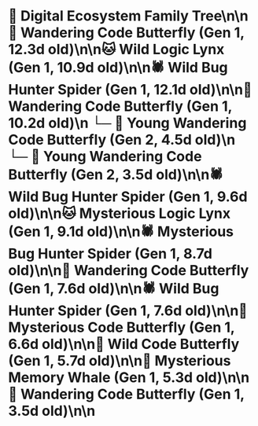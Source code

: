 # 🌳 Digital Ecosystem Family Tree\n\n🦋 Wandering Code Butterfly (Gen 1, 12.3d old)\n\n🐱 Wild Logic Lynx (Gen 1, 10.9d old)\n\n🕷️ Wild Bug Hunter Spider (Gen 1, 12.1d old)\n\n🦋 Wandering Code Butterfly (Gen 1, 10.2d old)\n  └─ 🦋 Young Wandering Code Butterfly (Gen 2, 4.5d old)\n  └─ 🦋 Young Wandering Code Butterfly (Gen 2, 3.5d old)\n\n🕷️ Wild Bug Hunter Spider (Gen 1, 9.6d old)\n\n🐱 Mysterious Logic Lynx (Gen 1, 9.1d old)\n\n🕷️ Mysterious Bug Hunter Spider (Gen 1, 8.7d old)\n\n🦋 Wandering Code Butterfly (Gen 1, 7.6d old)\n\n🕷️ Wild Bug Hunter Spider (Gen 1, 7.6d old)\n\n🦋 Mysterious Code Butterfly (Gen 1, 6.6d old)\n\n🦋 Wild Code Butterfly (Gen 1, 5.7d old)\n\n🐋 Mysterious Memory Whale (Gen 1, 5.3d old)\n\n🦋 Wandering Code Butterfly (Gen 1, 3.5d old)\n\n